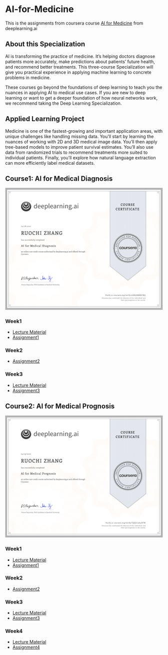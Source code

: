 # AI-for-Medicine

This is the assignments from coursera course [AI for Medicine](https://www.coursera.org/specializations/ai-for-medicine) from deeplearning.ai

## About this Specialization

AI is transforming the practice of medicine. It’s helping doctors diagnose patients more accurately, make predictions about patients’ future health, and recommend better treatments. This three-course Specialization will give you practical experience in applying machine learning to concrete problems in medicine.

These courses go beyond the foundations of deep learning to teach you the nuances in applying AI to medical use cases. If you are new to deep learning or want to get a deeper foundation of how neural networks work, we recommend taking the Deep Learning Specialization.

## Applied Learning Project

Medicine is one of the fastest-growing and important application areas, with unique challenges like handling missing data. You’ll start by learning the nuances of working with 2D and 3D medical image data. You’ll then apply tree-based models to improve patient survival estimates. You’ll also use data from randomized trials to recommend treatments more suited to individual patients. Finally, you’ll explore how natural language extraction can more efficiently label medical datasets.



## Course1: AI for Medical Diagnosis

![Coursera1 Certificate](./AIforMedicalDiagnosis/Coursera1_Certificate.png)

### Week1
- [Lecture Material](./AIforMedicalDiagnosis/week1)
- [Assignment1](./AIforMedicalDiagnosis/week1/C1M1_Assignment.ipynb)

### Week2

- [Assignment2](./AIforMedicalDiagnosis/week2/C1M2_Assignment.ipynb)

### Week3

- [Lecture Material](./AIforMedicalDiagnosis/week3)
- [Assignment3](./AIforMedicalDiagnosis/week3/C1M3_Assignment.ipynb)


## Course2: AI for Medical Prognosis

![Coursera1 Certificate](./AIforMedicalPrognosis/Coursera2_Certificate.png)

### Week1
- [Lecture Material](./AIforMedicalPrognosis/week1)
- [Assignment1](./AIforMedicalPrognosis/week1/C2M1_Assignment.ipynb)

### Week2

- [Assignment2](./AIforMedicalPrognosis/week2/C2M2_Assignment.ipynb)

### Week3

- [Lecture Material](./AIforMedicalPrognosis/week3)
- [Assignment3](./AIforMedicalPrognosis/week3/C2M3_Assignment.ipynb)

### Week4

- [Lecture Material](./AIforMedicalPrognosis/week4)
- [Assignment4](./AIforMedicalPrognosis/week4/C2M4_Assignment.ipynb)



